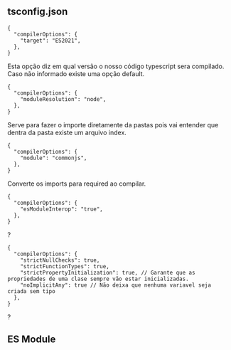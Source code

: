 ## tsconfig.json

```
{
  "compilerOptions": {
    "target": "ES2021",
  },
}
```

Esta opção diz em qual versão o nosso código typescript sera compilado. Caso não informado existe uma opção default.

```
{
  "compilerOptions": {
    "moduleResolution": "node",
  },
}
```

Serve para fazer o importe diretamente da pastas pois vai entender que dentra da pasta existe um arquivo index.

```
{
  "compilerOptions": {
    "module": "commonjs",
  },
}
```

Converte os imports para required ao compilar.

```
{
  "compilerOptions": {
    "esModuleInterop": "true",
  },
}
```

?

```
{
  "compilerOptions": {
    "strictNullChecks": true,
    "strictFunctionTypes": true,
    "strictPropertyInitialization": true, // Garante que as propriedades de uma clase sempre vão estar inicializadas.
    "noImplicitAny": true // Não deixa que nenhuma variavel seja criada sem tipo
  },
}
```

?

## ES Module
